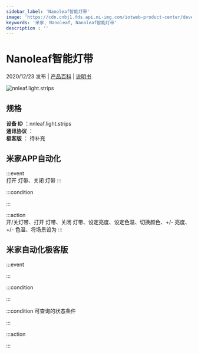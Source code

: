 ```yaml
---
sidebar_label: 'Nanoleaf智能灯带'
image: 'https://cdn.cnbj1.fds.api.mi-img.com/iotweb-product-center/developer_1602842603272UxA3t2ex.png?GalaxyAccessKeyId=AKVGLQWBOVIRQ3XLEW&Expires=9223372036854775807&Signature=eqslr+gMuKaSyM04QcbNHYgmwPQ='
keywords: '米家, Nanoleaf, Nanoleaf智能灯带'
description : ''
---
```

# Nanoleaf智能灯带

2020/12/23 发布 | [产品百科](https://home.mi.com/webapp/content/baike/product/index.html?model=nnleaf.light.strips/) | [说明书](https://home.mi.com/views/introduction.html?model=nnleaf.light.strips&region=cn)

![nnleaf.light.strips](https://cdn.cnbj1.fds.api.mi-img.com/iotweb-product-center/developer_1602842603272UxA3t2ex.png?GalaxyAccessKeyId=AKVGLQWBOVIRQ3XLEW&Expires=9223372036854775807&Signature=eqslr+gMuKaSyM04QcbNHYgmwPQ=)

## 规格  
> 
**设备 ID** ：nnleaf.light.strips  
**通讯协议** ：  
**极客版**  ： 待补充 


## 米家APP自动化  

:::event  
打开 灯带、关闭 灯带
:::

:::condition  

:::

:::action   
开/关灯带、打开 灯带、关闭 灯带、设定亮度、设定色温、切换颜色、+/- 亮度、+/- 色温、将场景设为
:::

## 米家自动化极客版  

:::event  

:::

:::condition  

:::

:::condition 可查询的状态条件  

:::

:::action  

:::

        
